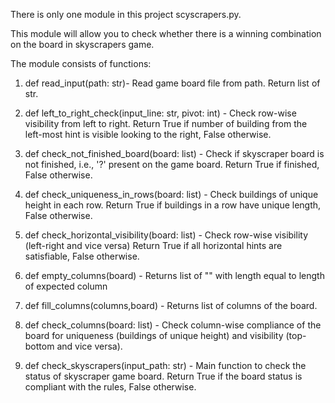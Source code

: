 There is only one module in this project scyscrapers.py.

This module will allow you to check whether there is a winning combination
on the board in skyscrapers game.

The module consists of functions:
  1) def read_input(path: str)- Read game board file from path. Return list of str.

  2) def left_to_right_check(input_line: str, pivot: int) - Check row-wise visibility from left to right.
     Return True if number of building from the left-most hint is visible looking to the right, False otherwise.

  3) def check_not_finished_board(board: list) - Check if skyscraper board is not finished, i.e., '?' present on the game board.
     Return True if finished, False otherwise.

  4) def check_uniqueness_in_rows(board: list) - Check buildings of unique height in each row.
     Return True if buildings in a row have unique length, False otherwise.

  5) def check_horizontal_visibility(board: list) - Check row-wise visibility (left-right and vice versa)
     Return True if all horizontal hints are satisfiable, False otherwise.

  6) def empty_columns(board) - Returns list of "" with length equal to length of expected column

  7) def fill_columns(columns,board) - Returns list of columns of the board.

  8) def check_columns(board: list) - Check column-wise compliance of the board for uniqueness (buildings of unique height)
     and visibility (top-bottom and vice versa).

  9) def check_skyscrapers(input_path: str) - Main function to check the status of skyscraper game board.
     Return True if the board status is compliant with the rules, False otherwise.

